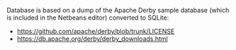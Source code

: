 Database is based on a dump of the Apache Derby sample database (which is included in the Netbeans editor) converted to SQLite:
* https://github.com/apache/derby/blob/trunk/LICENSE
* https://db.apache.org/derby/derby_downloads.html